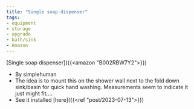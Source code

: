 ```yaml
---
title: "Single soap dispenser"
tags:
- equipment
- storage
- upgrade
- bath/sink
- Amazon
---
```

[Single soap dispenser]({{<amazon "B002RBW7Y2">}})
- By simplehuman
- The idea is to mount this on the shower wall next to the fold down sink/basin for quick hand washing. Measurements seem to indicate it just might fit....
- See it installed [here]({{<ref "post/2023-07-13">}})
